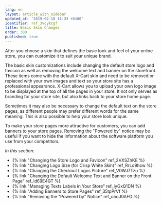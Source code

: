 ```yaml
---
lang: en
layout: article_with_sidebar
updated_at: '2019-02-18 11:33 +0400'
identifier: ref_3vgykcgf
title: Basic Skin Changes
order: 300
published: true
---
```

After you choose a skin that defines the basic look and feel of your online store, you can customize it to suit your unique brand. 

The basic skin customizations include changing the default store logo and favicon as well as removing the welcome text and banner on the storefront. These items come with the default X-Cart skin and need to be removed or replaced with your own images and text so your store site has a professional appearance. X-Cart allows you to upload your own logo image to be displayed at the top of all the pages in your store. It not only serves as branding for your store site, but also links back to your store home page.

Sometimes it may also be necessary to change the default text on the store pages, as different people may prefer different words for the same meaning. This is also possible to help your store look unique. 

To make your store pages more attractive for customers, you can add banners to your store pages. Removing the "Powered by" notice may be useful if you want to hide the information about the software platform you use from your competitors.


_In this section:_

*  {% link "Changing the Store Logo and Favicon" ref_2VXSZhKE %}
*  {% link "Changing Logo Size (for Crisp White Skin)" ref_RrLo9hcw %}
*  {% link "Changing the Checkout Logos Picture" ref_V0WJ7Tzu %}
*  {% link "Changing the Default Welcome Text and Banner on the Front Page" ref_Id69E4GT %}
*  {% link "Managing Texts Labels in Your Store" ref_IyGxQ1DN %}
*  {% link "Adding Banners to Store Pages" ref_35tpPrVf %}
*  {% link "Removing the "Powered by" Notice" ref_o5oJ0AFO %}
